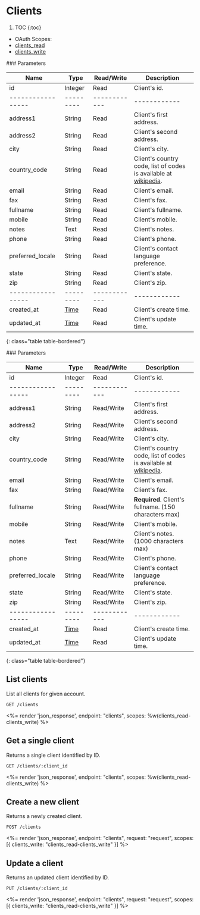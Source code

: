 # Clients

1. TOC
{:toc}

<ul class="nav nav-pills pull-right" role="tablist">
  <li class="disabled"><a>OAuth Scopes:</a></li>
  <li class="active"><a href="#clients_read" role="tab" data-toggle="pill">clients_read</a></li>
  <li><a href="#clients_write" role="tab" data-toggle="pill">clients_write</a></li>
</ul>

<div class="tab-content" markdown="1">
  <div class="tab-pane active" id="clients_read" markdown="1">
### Parameters

Name             | Type    | Read/Write | Description
-----------------|---------|------------|------------
id               | Integer | Read       | Client's id.
-----------------|---------|------------|------------
address1         | String  | Read       | Client's first address.
address2         | String  | Read       | Client's second address.
city             | String  | Read       | Client's city.
country_code     | String  | Read       | Client's country code, list of codes is available at [wikipedia](http://en.wikipedia.org/wiki/ISO_3166-1_alpha-2#Officially_assigned_code_elements).
email            | String  | Read       | Client's email.
fax              | String  | Read       | Client's fax.
fullname         | String  | Read       | Client's fullname.
mobile           | String  | Read       | Client's mobile.
notes            | Text    | Read       | Client's notes.
phone            | String  | Read       | Client's phone.
preferred_locale | String  | Read       | Client's contact language preference.
state            | String  | Read       | Client's state.
zip              | String  | Read       | Client's zip.
-----------------|---------|------------|------------
created_at       | [Time](/reference/enums#formats) | Read       | Client's create time.
updated_at       | [Time](/reference/enums#formats) | Read       | Client's update time.
{: class="table table-bordered"}
  </div>
  <div class="tab-pane" id="clients_write" markdown="1">
### Parameters

Name             | Type    | Read/Write | Description
-----------------|---------|------------|------------
id               | Integer | Read       | Client's id.
-----------------|---------|------------|------------
address1         | String  | Read/Write | Client's first address.
address2         | String  | Read/Write | Client's second address.
city             | String  | Read/Write | Client's city.
country_code     | String  | Read/Write | Client's country code, list of codes is available at [wikipedia](http://en.wikipedia.org/wiki/ISO_3166-1_alpha-2#Officially_assigned_code_elements).
email            | String  | Read/Write | Client's email.
fax              | String  | Read/Write | Client's fax.
fullname         | String  | Read/Write | **Required**. Client's fullname. (150 characters max)
mobile           | String  | Read/Write | Client's mobile.
notes            | Text    | Read/Write | Client's notes. (1000 characters max)
phone            | String  | Read/Write | Client's phone.
preferred_locale | String  | Read/Write | Client's contact language preference.
state            | String  | Read/Write | Client's state.
zip              | String  | Read/Write | Client's zip.
-----------------|---------|------------|------------
created_at       | [Time](/reference/enums#formats) | Read       | Client's create time.
updated_at       | [Time](/reference/enums#formats) | Read       | Client's update time.
{: class="table table-bordered"}
  </div>
</div>

## List clients

List all clients for given account.

~~~
GET /clients
~~~

<%= render 'json_response', endpoint: "clients", scopes: %w(clients_read-clients_write) %>

## Get a single client

Returns a single client identified by ID.

~~~
GET /clients/:client_id
~~~

<%= render 'json_response', endpoint: "clients", scopes: %w(clients_read-clients_write) %>

## Create a new client

Returns a newly created client.

~~~~
POST /clients
~~~~

<%= render 'json_response', endpoint: "clients", request: "request",
  scopes: [{ clients_write: "clients_read-clients_write" }] %>

## Update a client

Returns an updated client identified by ID.

~~~
PUT /clients/:client_id
~~~

<%= render 'json_response', endpoint: "clients", request: "request",
  scopes: [{ clients_write: "clients_read-clients_write" }] %>
